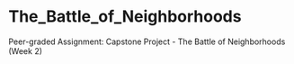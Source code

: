 # The_Battle_of_Neighborhoods
Peer-graded Assignment: Capstone Project - The Battle of Neighborhoods (Week 2)
